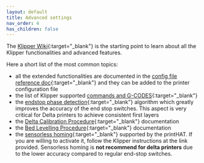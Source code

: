 ```yaml
---
layout: default
title: Advanced settings
nav_order: 4
has_children: false
---
```


The [Klipper Wiki](https://github.com/KevinOConnor/klipper/blob/master/docs/Overview.md){:target="_blank"} is the starting point to learn about all the Klipper functionalities and advanced features.

Here a short list of the most common topics:
- all the extended functionalities are documented in the [config file reference doc](https://www.klipper3d.org/Config_Reference.html){:target="_blank"} and they can be added to the printer configuration file
- the list of Klipper supported [commands and G-CODES](https://github.com/KevinOConnor/klipper/blob/master/docs/G-Codes.md){:target="_blank"}
- the [endstop phase detection](https://github.com/KevinOConnor/klipper/blob/master/docs/Endstop_Phase.md){:target="_blank"} algorithm which greatly improves the accuracy of the end stop switches. This aspect is very critical for Delta printers to achieve consistent first layers
- the [Delta Calibration Procedure](https://github.com/KevinOConnor/klipper/blob/master/docs/Delta_Calibrate.md){:target="_blank"} documentation
- the [Bed Levelling Procedure](https://github.com/KevinOConnor/klipper/blob/master/docs/Bed_Level.md){:target="_blank"} documentation
- the [sensorless homing](https://www.klipper3d.org/TMC_Drivers.html){:target="_blank"} supported by the printHAT. If you are willing to activate it, follow the Klipper instructions at the link provided. Sensorless homing is **not recommend for delta printers** due to the lower accuracy compared to regular end-stop switches.
